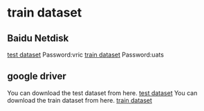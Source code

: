 # train dataset


## Baidu Netdisk
[test dataset](https://pan.baidu.com/s/1uydu1_vEL_XB1Gfs0811Og)
Password:vric
[train dataset](https://pan.baidu.com/s/1rcGF0r1stwxesJSKRYRKgg)
Password:uats


## google driver
You can download the test dataset from here. [test dataset](https://drive.google.com/file/d/1VDA8Ppqw9D1uEwTHOrImcugFg9gP3t3o/view?usp=drive_link)
You can download the train dataset from here. [train dataset](https://drive.google.com/file/d/1SeSzdbWLcpnqEAhYmGd3nmvkC1UoWm1m/view?usp=drive_link)

